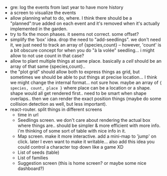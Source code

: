 - gre: log the events from last year to have more history
- a screen to visualize the events
- allow planning what to do, where. I think there should be a "planned":true added on each event and it's removed when it's actually implemented in the garden.
- try to fix the moon phases. it seems not correct. some offset?
- simplify the 'box' idea. drop the need to "add-seedlings". we don't need it, we just need to track an array of {species,count} – however, 'count' is a bit obscure concept for when you do "à la volée" seedling... i might allow to not use count in that case?
- allow to plant multiple things at same place. basically a *cell* should be an array of that same {species,count}..
- the "plot grid" should allow both to express things as grid, but sometimes we should be able to put things at precise location... I think we might change the internal format... not sure how. maybe an array of `{ species, count, place }` where place can be a location or a shape. shape would all get rendered first.. need to be smart when shape overlaps.. then we can render the exact position things (maybe do some collision detection as well, but less important).
- react-router. split things in different screens
  - time in url
  - Seedlings screen. we don't care about rendering the actual box where things are.. should be simpler & more efficient with more info. i'm thinking of some sort of table with nice info in it.
  - Map screen. make it more interactive. add a mini-map to 'jump' on click. later I even want to make it writable... also add this idea you could control a character top down like a game XD
  - List of seeds (table)
  - List of families
  - Suggestion screen (this is home screen? or maybe some nice dashboard?)
